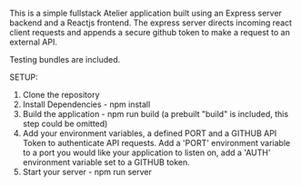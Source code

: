 
This is a simple fullstack Atelier application built using an Express server backend and a Reactjs frontend. The express server directs incoming react client requests and appends a secure github token to make a request to an external API. 

Testing bundles are included. 


SETUP:
1. Clone the repository
2. Install Dependencies - npm install 
2. Build the application - npm run build (a prebuilt "build" is included, this step could be omitted) 
3. Add your environment variables, a defined PORT and a GITHUB API Token to authenticate API requests. Add a 'PORT' environment variable to a port you would like your application to listen on, add a 'AUTH' environment variable set to a GITHUB token. 
4. Start your server - npm run server 
